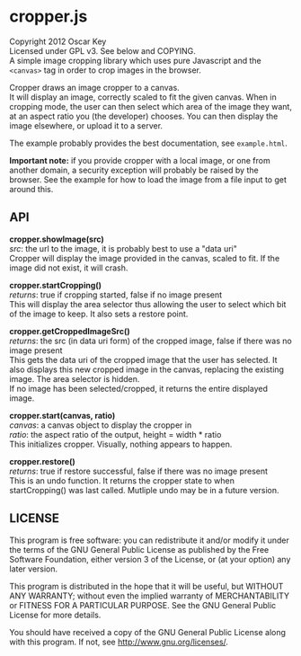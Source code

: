 # cropper.js
Copyright 2012 Oscar Key  
Licensed under GPL v3. See below and COPYING.  
A simple image cropping library which uses pure Javascript and the `<canvas>` tag in order to crop images in the browser.

Cropper draws an image cropper to a canvas.  
It will display an image, correctly scaled to fit the given canvas. When in cropping mode, the user can then select which area of the image they want, at an aspect ratio you (the developer) chooses. You can then display the image elsewhere, or upload it to a server.

The example probably provides the best documentation, see `example.html`.

**Important note:** if you provide cropper with a local image, or one from another domain, a security exception will probably be raised by the browser. See the example for how to load the image from a file input to get around this.

## API
**cropper.showImage(src)**  
*src*: the url to the image, it is probably best to use a "data uri"  
Cropper will display the image provided in the canvas, scaled to fit. If the image did not exist, it will crash.

**cropper.startCropping()**  
*returns*: true if cropping started, false if no image present  
This will display the area selector thus allowing the user to select which bit of the image to keep. It also sets a restore point.

**cropper.getCroppedImageSrc()**  
*returns*: the src (in data uri form) of the cropped image, false if there was no image present  
This gets the data uri of the cropped image that the user has selected. It also displays this new cropped image in the canvas, replacing the existing image. The area selector is hidden.  
If no image has been selected/cropped, it returns the entire displayed image.

**cropper.start(canvas, ratio)**  
*canvas*: a canvas object to display the cropper in  
*ratio*: the aspect ratio of the output, height = width * ratio  
This initializes cropper. Visually, nothing appears to happen.

**cropper.restore()**  
*returns*: true if restore successful, false if there was no image present  
This is an undo function. It returns the cropper state to when startCropping() was last called. Mutliple undo may be in a future version.

## LICENSE
This program is free software: you can redistribute it and/or modify
it under the terms of the GNU General Public License as published by
the Free Software Foundation, either version 3 of the License, or
(at your option) any later version.

This program is distributed in the hope that it will be useful,
but WITHOUT ANY WARRANTY; without even the implied warranty of
MERCHANTABILITY or FITNESS FOR A PARTICULAR PURPOSE.  See the
GNU General Public License for more details.

You should have received a copy of the GNU General Public License
along with this program.  If not, see <http://www.gnu.org/licenses/>.